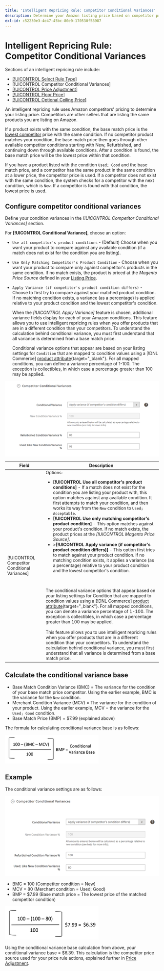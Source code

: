 ```yaml
---
title: 'Intelligent Repricing Rule: Competitor Conditional Variances'
description: Determine your Amazon listing price based on competitor pricing and condition of the product by creating an intelligent repricing rule.
exl-id: c52230e3-4e47-45bc-80e0-170530f58987
---
```

# Intelligent Repricing Rule: Competitor Conditional Variances

Sections of an intelligent repricing rule include:

- [[!UICONTROL Select Rule Type]](./intelligent-repricing-rules.md)
- [!UICONTROL Competitor Conditional Variances]
- [[!UICONTROL Price Adjustment]](./price-adjustment.md)
- [[!UICONTROL Floor Price]](./floor-price.md)
- [[!UICONTROL Optional Ceiling Price]](./optional-ceiling-price.md)

An intelligent repricing rule uses Amazon competitors' pricing to determine your listing price. Competitors are other sellers that are listing the same products you are listing on Amazon.

If a product exists with the same condition, the base match price is the [lowest competitor](./lowest-competitor-pricing.md) price with the same condition. If no competitor product matches your condition, the base match price then goes through other available competitor conditions starting with New, Refurbished, and continuing down through available conditions. After a condition is found, the base match price will be the lowest price within that condition.

If you have a product listed with the condition `Used; Good` and the base match price, and a competitor has the same product in the same condition at a lower price, the competitor price is used. If a competitor does not exist with the same condition, the system checks for a competitor with the next condition, which is `New`. If a competitor is found with that condition, the lowest price is used.

## Configure competitor conditional variances

Define your condition variances in the _[!UICONTROL Competitor Conditional Variances]_ section.

For **[!UICONTROL Conditional Variance]**, choose an option:

- `Use all competitor's product conditions` - (Default) Choose when you want your product to compare against any available condition (if a match does not exist for the condition you are listing).

- `Use Only Matching Competitor's Product Condition` - Choose when you want your product to compare only against competitor's products in the same condition. If no match exists, the product is priced at the _Magento Price Source_ defined in your [Listing Price](./listing-price.md).

- `Apply Variance (if competitor's product condition differs)` - Choose to first try to compare against your matched product condition. If no matching condition exists, a variance (as a percentage) is applied relative to your product condition and the lowest competitor's condition.

   When the _[!UICONTROL Apply Variance]_ feature is chosen, additional variance fields display for each of your Amazon conditions. This feature allows you to use intelligent repricing rules when you offer products that are in a different condition than your competitors. To understand the calculation behind conditional variance, you must first understand that all variance is determined from a base match price.

   Conditional variance options that appear are based on your listing settings for `Condition` that are mapped to condition values using a [!DNL Commerce] [product attribute](https://docs.magento.com/user-guide/catalog/product-attributes.html){target="_blank"}. For all mapped conditions, you can define a variance percentage of 1-100. The exception is collectibles, in which case a percentage greater than 100 may be applied.

![Intelligent repricing rule - competitor conditional variances](assets/amazon-competitor-cond-variances.png)

|Field|Description|
|--- |--- |
|[!UICONTROL Competitor Conditional Variances]|Options: <ul><li>**[!UICONTROL Use all competitor's product conditions]** - If a match does not exist for the condition you are listing your product with, this option matches against any available condition. It first attempts to match your condition, and then works its way from the `New` condition to `Used; Acceptable`.</li><li>**[!UICONTROL Use only matching competitor's product condition]** - This option matches against your product's condition. If no match exists, the product prices at the _[!UICONTROL Magento Price Source]_.</li><li>>**[!UICONTROL Apply variance (if competitor's product condition differs)]** - This option first tries to match against your product condition. If no matching condition exists, it applies a variance (as a percentage) relative to your product condition and the lowest competitor's condition.</li></ul><br><br>The conditional variance options that appear based on your listing settings for Condition that are mapped to condition values using a [!DNL Commerce] [product attribute](https://docs.magento.com/user-guide/catalog/product-attributes.html){target="_blank"}. For all mapped conditions, you can denote a variance percentage of 1-100. The exception is collectibles, in which case a percentage greater than 100 may be applied.<br><br>This feature allows you to use intelligent repricing rules when you offer products that are in a different condition than your competitors. To understand the calculation behind conditional variance, you must first understand that all variance is determined from a base match price.|

## Calculate the conditional variance base

- Base Match Condition Variance (BMC) = The variance for the condition of your base match price competitor. Using the earlier example, BMC is the variance for the `New` condition.
- Merchant Condition Variance (MCV) = The variance for the condition of your product. Using the earlier example, MCV = the variance for the `Used; Good` condition.
- Base Match Price (BMP) = $7.99 (explained above)

The formula for calculating conditional variance base is as follows:

![conditional variance base calculation formula](assets/amazon-cond-variance-calc-1.png)

## Example

The conditional variance settings are as follows:

![example conditional variance settings](assets/amazon-cond-variances.png)

- BMC = 100 (Competitor condition = New)
- MCV = 80 (Merchant condition = Used; Good)
- BMP = $7.99 (Base match price = The lowest price of the matched competitor condition)

![conditional variance base calculation example](assets/amazon-cond-variance-calc-2.png)

Using the conditional variance base calculation from above, your conditional variance base = $6.39. This calculation is the competitor price source used for your price rule actions, explained further in [Price Adjustment](./price-adjustment.md).
